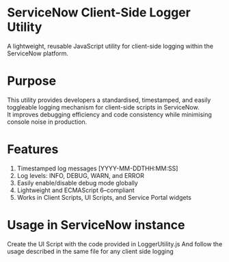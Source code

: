 # ServiceNow Client-Side Logger Utility

A lightweight, reusable JavaScript utility for client-side logging within the ServiceNow platform.

# Purpose

This utility provides developers a standardised, timestamped, and easily toggleable logging mechanism for client-side scripts in ServiceNow.  
It improves debugging efficiency and code consistency while minimising console noise in production.


# Features
1. Timestamped log messages [YYYY-MM-DDTHH:MM:SS]
2. Log levels: INFO, DEBUG, WARN, and ERROR
3. Easily enable/disable debug mode globally
4. Lightweight and ECMAScript 6–compliant
5. Works in Client Scripts, UI Scripts, and Service Portal widgets

# Usage in ServiceNow instance
Create the UI Script with the code provided in LoggerUtility.js
And follow the usage described in the same file for any client side logging

